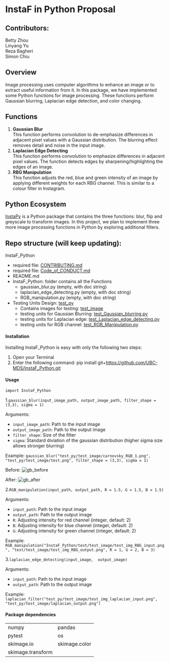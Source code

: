 # InstaF in Python Proposal

## Contributors:

Betty Zhou     
Linyang Yu    
Reza Bagheri    
Simon Chiu    

## Overview

Image processing uses computer algorithms to enhance an image or to extract useful information from it. In this package, we have implemented some Python functions for image processing. These functions perform Gaussian blurring, Laplacian edge detection, and color changing.

## Functions

1. **Gaussian Blur**    
   This function performs convolution to de-emphasize differences in adjacent pixel values with a Gaussian distribution. The blurring effect removes detail and noise in the input image.
2. **Laplacian Edge Detecting**    
   This function performs convolution to emphasize differences in adjacent pixel values. The function detects edges by sharpening/highlighting the edges of an image.
3. **RBG Manipulation**    
   This function adjusts the red, blue and green intensity of an image by applying different weights for each RBG channel. This is similar to a colour filter in Instagram.


## Python Ecosystem

[InstaPy](https://github.com/UBC-MDS/InstaPy) is a Python package that contains the three functions: blur, flip and greyscale to transform images. In this project, we plan to implement three more image processing functions in Python by exploring additional filters.


## Repo structure (will keep updating):


InstaF_Python
  * required file: [CONTRIBUTING.md](CONTRIBUTING.md)
  * required file: [Code_of_CONDUCT.md](Code_of_CONDUCT.md)
  * README.md
  * InstaF_Python: folder contains all the Functions
    * gaussian_blur.py (empty, with doc string)
    * laplacian_edge_detecting.py (empty, with doc string)
    * RGB_manipulation.py (empty, with doc string)
  * Testing Units Design: [test_py](test_py)
    * Contains images for testing: [test_image](test_py/test_image)
    * testing units for Gaussian Blurring: [test_Gaussian_blurring.py](test_py/test_Gaussian_blurring.py)
    * testing units for Laplacian edge: [test_Laplacian_edge_detecting.py](test_py/test_Laplacian_edge_detecting.py)
    * testing units for RGB channel: [test_RGB_Manipulation.py](test_py/test_RGB_Manipulation.py)

#### Installation

Installing InstaF_Python is easy with only the following two steps:

1. Open your Terminal
2. Enter the following command: pip install git+https://github.com/UBC-MDS/InstaF_Python.git

#### Usage

```import InstaF_Python```

1.```gaussian_blur(input_image_path, output_image_path, filter_shape = (3,3), sigma = 1)```

Arguments:

* ```input_image_path```: Path to the input image
* ```output_image_path```: Path to the output image
* ```filter_shape```: Size of the filter
* ```sigma```: Standard diviation of the gaussian distribution (higher sigma size allows stronger blurring)

Example:
```gaussian_blur("test_py/test_image/carnovsky_RGB_1.png", "test_py/test_image/test.png", filter_shape = (3,3), sigma = 1)```

Before:
![gb_before](https://github.com/UBC-MDS/InstaF_Python/blob/master/InstaF_Python/test/test_image/carnovsky_RGB_1.png)

After:
![gb_after](https://github.com/UBC-MDS/InstaF_Python/blob/master/InstaF_Python/test/test_image/test.png)

2.```RGB_manipulation(input_path, output_path, R = 1.5, G = 1.5, B = 1.5)```

Arguments:

* ```input_path```: Path to the input image
* ```output_path```: Path to the output image
* ```R```: Adjusting intensity for red channel (integer, default: 2)
* ```B```: Adjusting intensity for blue channel (integer, default: 2)
* ```G```: Adjusting intensity for green channel (integer, default: 2)

Example:
```RGB_manipulation("InstaF_Python/test/test_image/test_img_RBG_input.png", "test/test_image/test_img_RBG_output.png", R = 1, G = 2, B = 3)```

3.```laplacian_edge_detecting(input_image,  output_image)```

Arguments:

* ```input_path```: Path to the input image
* ```output_path```: Path to the output image

Example:
```laplacian_filter("test_py/test_image/test_img_laplacian_input.png", "test_py/test_image/laplacian_output.png")```

#### Package dependencies
|||
|---|---|
|numpy|             pandas|
|pytest|            os|
|skimage.io|        skimage.color|
|skimage.transform|
